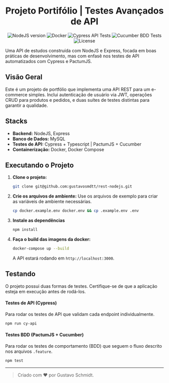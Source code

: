 <h1 align="center">Projeto Portifólio | Testes Avançados de API</h1>

<p align="center">
  <img src="https://img.shields.io/badge/Node.js-20+-brightgreen?logo=node.js" alt="NodeJS version">
  <img src="https://img.shields.io/badge/Docker-Enabled-blue?logo=docker" alt="Docker">
  <img src="https://img.shields.io/badge/API%20Tests-Cypress-informational?logo=cypress" alt="Cypress API Tests">
  <img src="https://img.shields.io/badge/BDD%20Tests-Cucumber-28a745?logo=cucumber" alt="Cucumber BDD Tests">
  <img src="https://img.shields.io/badge/License-ISC-lightgrey" alt="License">
</p>

Uma API de estudos construída com NodeJS e Express, focada em boas práticas de desenvolvimento, mas com enfasê nos testes de API automatizados com Cypress e PactumJS.


## Visão Geral

Este é um projeto de portfólio que implementa uma API REST para um e-commerce simples. Inclui autenticação de usuário via JWT, operações CRUD para produtos e pedidos, e duas suítes de testes distintas para garantir a qualidade.

## Stacks

-   **Backend:** NodeJS, Express
-   **Banco de Dados:** MySQL
-   **Testes de API:** Cypress + Typescript | PactumJS + Cucumber
-   **Containerização:** Docker, Docker Compose

## Executando o Projeto

1.  **Clone o projeto:**
    ```bash
    git clone git@github.com:gustavosmdtt/rest-nodejs.git
    ```
2.  **Crie os arquivos de ambiente:**
    Use os arquivos de exemplo para criar as variáveis de ambiente necessárias.
    ```bash
    cp docker.example.env docker.env && cp .example.env .env
    ```
3. **Instale as dependências**
    ```bash
    npm install
    ```
4.  **Faça o build das imagens da docker:**
    ```bash
    docker-compose up --build
    ```
    A API estará rodando em `http://localhost:3000`.

## Testando

O projeto possui duas formas de testes. Certifique-se de que a aplicação esteja em execução antes de rodá-los.

#### Testes de API (Cypress)

Para rodar os testes de API que validam cada endpoint individualmente.

```bash
npm run cy-api
```

#### Testes BDD (PactumJS + Cucumber)

Para rodar os testes de comportamento (BDD) que seguem o fluxo descrito nos arquivos `.feature`.

```bash
npm test
```

---

> Criado com ♥️ por Gustavo Schmidt.
